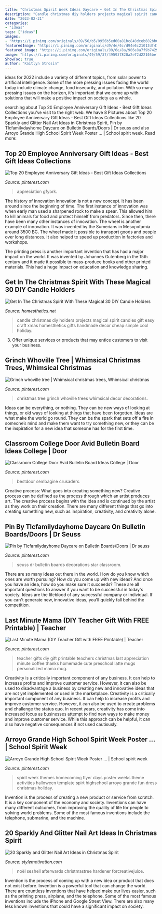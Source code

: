```yaml
---
title: "Christmas Spirit Week Ideas Daycare ~ Get In The Christmas Spirit With These Magical 30 Diy Candle Holders"
description: "Candle christmas diy holders projects magical spirit candles gift easy craft xmas homesthetics gifts handmade decor cheap simple cool holiday"
date: "2023-02-21"
categories:
- "ideas"
tags: ["ideas"]
images:
- "https://i.pinimg.com/originals/09/56/b5/0956b5ed60a81bc840dceb602bb6d699.jpg"
featuredImage: "https://i.pinimg.com/originals/d9/4e/6c/d94e6c21013df412533de6ee1d86bfd4.jpg"
featured_image: "https://i.pinimg.com/originals/90/6e/8a/906e8a7f9b742978877690fafde80495.jpg"
image: "https://i.pinimg.com/originals/49/59/37/495937820a2e72d22105bef8291dd623.jpg"
ShowToc: true
author: "Kaitlyn Strosin"
---
```



ideas for 2022 include a variety of different topics, from solar power to artificial intelligence. Some of the more pressing issues facing the world today include climate change, food insecurity, and pollution. With so many pressing issues on the horizon, it's important that we come up with solutions that will make a positive impact on society as a whole.

	

		
searching about Top 20 Employee Anniversary Gift Ideas - Best Gift Ideas Collections you've visit to the right web. We have 8 Pictures about Top 20 Employee Anniversary Gift Ideas - Best Gift Ideas Collections like 20 Sparkly and Glitter Nail Art Ideas in Christmas Spirit, Pin by Tlcfamilydayhome Daycare on Bulletin Boards/Doors | Dr seuss and also Arroyo Grande High School Spirit Week Poster … | School spirit week. Read more:
		
    
## Top 20 Employee Anniversary Gift Ideas - Best Gift Ideas Collections

<img loading=lazy src="https://i.pinimg.com/originals/49/59/37/495937820a2e72d22105bef8291dd623.jpg" onerror="this.onerror=null;this.src='https://tse2.mm.bing.net/th?id=OIP.pEkT_xSkWIRenrVckYAnbgHaJ4&amp;pid=15.1';" alt="Top 20 Employee Anniversary Gift Ideas - Best Gift Ideas Collections">

_Source: pinterest.com_

>appreciation gfyork. 

	

The history of innovation
Innovation is not a new concept. It has been around since the beginning of time. The first instance of innovation was when early man used a sharpened rock to make a spear. This allowed him to kill animals for food and protect himself from predators. Since then, there have been many other instances of innovation.
The wheel is another example of innovation. It was invented by the Sumerians in Mesopotamia around 3500 BC. The wheel made it possible to transport goods and people over long distances. It also helped to speed up production in factories and workshops.

The printing press is another important invention that has had a major impact on the world. It was invented by Johannes Gutenberg in the 15th century and it made it possible to mass-produce books and other printed materials. This had a huge impact on education and knowledge sharing.

    
## Get In The Christmas Spirit With These Magical 30 DIY Candle Holders

<img loading=lazy src="http://cdn.homesthetics.net/wp-content/uploads/2014/11/Get-In-The-Christmas-Spirit-With-These-Magical-DIY-Candle-Holders-Projects-homesthetics-13.jpg" onerror="this.onerror=null;this.src='https://tse1.mm.bing.net/th?id=OIP.2CD3FwY9prE7Xl0V6OaQDwHaQl&amp;pid=15.1';" alt="Get In The Christmas Spirit With These Magical 30 DIY Candle Holders">

_Source: homesthetics.net_

>candle christmas diy holders projects magical spirit candles gift easy craft xmas homesthetics gifts handmade decor cheap simple cool holiday. 

	

3. Offer unique services or products that may entice customers to visit your business.

    
## Grinch Whoville Tree | Whimsical Christmas Trees, Whimsical Christmas

<img loading=lazy src="https://i.pinimg.com/originals/fe/f7/62/fef7620c4934c276d55a97f15be511d6.jpg" onerror="this.onerror=null;this.src='https://tse3.mm.bing.net/th?id=OIP.EkiYtxC1m6DU-DMxi0xtrwAAAA&amp;pid=15.1';" alt="Grinch whoville tree | Whimsical christmas trees, Whimsical christmas">

_Source: pinterest.com_

>christmas tree grinch whoville trees whimsical decor decorations. 

	

Ideas can be everything, or nothing. They can be new ways of looking at things, or old ways of looking at things that have been forgotten. Ideas are what make the world go round. They can be the spark that sets off a fire in someone’s mind and make them want to try something new, or they can be the inspiration for a new idea that someone has for the first time.

    
## Classroom College Door Avid Bulletin Board Ideas College | Door

<img loading=lazy src="https://i.pinimg.com/originals/09/56/b5/0956b5ed60a81bc840dceb602bb6d699.jpg" onerror="this.onerror=null;this.src='https://tse1.mm.bing.net/th?id=OIP.as4hP7cAyDUQVTJ2A5892wHaJ6&amp;pid=15.1';" alt="Classroom College Door Avid Bulletin Board Ideas College | Door">

_Source: pinterest.com_

>bestdoor sembagine crusaders. 

	

Creative process: What goes into creating something new?
Creative process can be defined as the process through which an artist produces art. The creative process begins with the idea and is continued by the artist as they work on their creation. There are many different things that go into creating something new, such as inspiration, creativity, and creativity alone.

    
## Pin By Tlcfamilydayhome Daycare On Bulletin Boards/Doors | Dr Seuss

<img loading=lazy src="https://i.pinimg.com/originals/90/6e/8a/906e8a7f9b742978877690fafde80495.jpg" onerror="this.onerror=null;this.src='https://tse2.mm.bing.net/th?id=OIP.yOXiQks9XKqtJniwc6O4nQHaJ4&amp;pid=15.1';" alt="Pin by Tlcfamilydayhome Daycare on Bulletin Boards/Doors | Dr seuss">

_Source: pinterest.com_

>seuss dr bulletin boards decorations star classroom. 

	

There are so many ideas out there in the world. How do you know which ones are worth pursuing? How do you come up with new ideas? And once you have an idea, how do you make sure it succeeds? These are all important questions to answer if you want to be successful in today's society. Ideas are the lifeblood of any successful company or individual. If you can't generate new, innovative ideas, you'll quickly fall behind the competition.

    
## Last Minute Mama (DIY Teacher Gift With FREE Printable) | Teacher

<img loading=lazy src="https://i.pinimg.com/originals/d9/4e/6c/d94e6c21013df412533de6ee1d86bfd4.jpg" onerror="this.onerror=null;this.src='https://tse4.mm.bing.net/th?id=OIP.v1sE6p7hpWgW963s0J2VogHaO0&amp;pid=15.1';" alt="Last Minute Mama (DIY Teacher Gift with FREE Printable) | Teacher">

_Source: pinterest.com_

>teacher gifts diy gift printable teachers christmas last appreciation minute coffee thanks homemade cute preschool latte mugs personalized mama mug. 

	

Creativity is a critically important component of any business. It can help to increase profits and improve customer service. However, it can also be used to disadvantage a business by creating new and innovative ideas that are not yet implemented or used in the marketplace.
Creativity is a critically important component of any business. It can help to increase profits and improve customer service. However, it can also be used to create problems and challenge the status quo. In recent years, creativity has come into increased focus as businesses attempt to find new ways to make money and improve customer service. While this approach can be helpful, it can also have negative consequences if not used cautiously.

    
## Arroyo Grande High School Spirit Week Poster … | School Spirit Week

<img loading=lazy src="https://i.pinimg.com/originals/85/1c/96/851c96d66945e760f2d334ea1d4a6b69.jpg" onerror="this.onerror=null;this.src='https://tse1.mm.bing.net/th?id=OIP.FzmuAE0oUc67EIoERtCDUAHaLc&amp;pid=15.1';" alt="Arroyo Grande High School Spirit Week Poster … | School spirit week">

_Source: pinterest.com_

>spirit week themes homecoming flyer days poster weeks theme activities halloween template spirt highschool arroyo grande fun dress christmas holiday. 

	

Invention is the process of creating a new product or service from scratch. It is a key component of the economy and society. Inventions can have many different outcomes, from improving the quality of life for people to solving world problems. Some of the most famous inventions include the telephone, submarine, and tire machine.

    
## 20 Sparkly And Glitter Nail Art Ideas In Christmas Spirit

<img loading=lazy src="https://www.stylemotivation.com/wp-content/uploads/2013/12/20-Sparkly-and-Glitter-Nail-Art-Ideas-in-Christmas-Spirit-8-1100x1536.jpg" onerror="this.onerror=null;this.src='https://tse3.mm.bing.net/th?id=OIP.ArIV1RB0iUVyusP_gQ7h2wHaKV&amp;pid=15.1';" alt="20 Sparkly and Glitter Nail Art Ideas in Christmas Spirit">

_Source: stylemotivation.com_

>noël seshell afterwards christmastree hardener forcreativejuice. 

	

Invention is the process of coming up with a new idea or product that does not exist before. Invention is a powerful tool that can change the world. There are countless inventions that have helped make our lives easier, such as the printing press, airplane, and the telephone. Some of the most famous inventions include the iPhone and Google Street View. There are also many less known inventions that could have a significant impact on society.

